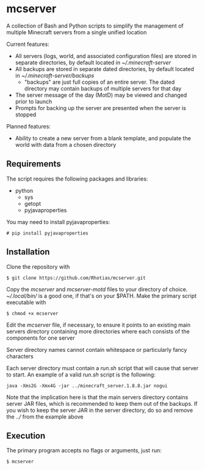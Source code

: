 # mcserver
A collection of Bash and Python scripts to simplify the management of multiple Minecraft servers from a single unified location

Current features:
* All servers (logs, world, and associated configuration files) are stored in separate directories, by default located in *~/.minecraft-server*
* All backups are stored in separate dated directories, by default located in *~/.minecraft-server/backups*
  * "backups" are just full copies of an entire server. The dated directory may contain backups of multiple servers for that day
* The server message of the day (MotD) may be viewed and changed prior to launch
* Prompts for backing up the server are presented when the server is stopped

Planned features:
* Ability to create a new server from a blank template, and populate the world with data from a chosen directory

## Requirements
The script requires the following packages and libraries:
* python
  * sys
  * getopt
  * pyjavaproperties

You may need to install pyjavaproperties:

    # pip install pyjavaproperties

## Installation
Clone the repository with

    $ git clone https://github.com/Rhotias/mcserver.git

Copy the *mcserver* and *mcserver-motd* files to your directory of choice. *~/.local/bin/* is a good one, if that's on your $PATH. Make the primary script executable with

    $ chmod +x mcserver

Edit the *mcserver* file, if necessary, to ensure it points to an existing main servers directory containing more directories where each consists of the components for one server

Server directory names cannot contain whitespace or particularly fancy characters

Each server directory must contain a *run.sh* script that will cause that server to start. An example of a valid *run.sh* script is the following:

    java -Xms2G -Xmx4G -jar ../minecraft_server.1.8.8.jar nogui

Note that the implication here is that the main servers directory contains server JAR files, which is recommended to keep them out of the backups. If you wish to keep the server JAR in the server directory, do so and remove the *../* from the example above

## Execution
The primary program accepts no flags or arguments, just run:

    $ mcserver